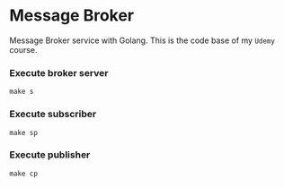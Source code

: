 <h1>
Message Broker
</h1>

Message Broker service with Golang. This is the code base of my ```Udemy``` course.

### Execute broker server

```shell
make s
```

### Execute subscriber

```shell
make sp
```

### Execute publisher

```shell
make cp
```
